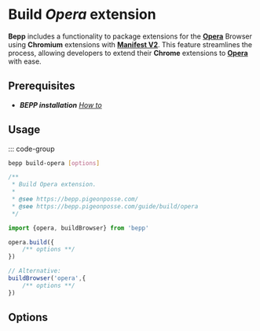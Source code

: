 # Build _Opera_ extension

**Bepp** includes a functionality to package extensions for the [**Opera**](https://www.opera.com/) Browser using **Chromium** extensions with [**Manifest V2**](https://developer.chrome.com/docs/extensions/mv2). This feature streamlines the process, allowing developers to extend their **Chrome** extensions to [**Opera**](https://www.opera.com/) with ease.

## Prerequisites

- **__BEPP_ installation_** [_How to_](/guide/getting-started#installation)

## Usage

::: code-group

```bash
bepp build-opera [options]
```

```js
/**
 * Build Opera extension.
 * 
 * @see https://bepp.pigeonposse.com/
 * @see https://bepp.pigeonposse.com/guide/build/opera
 */

import {opera, buildBrowser} from 'bepp'

opera.build({
    /** options **/
})

// Alternative:
buildBrowser('opera',{
    /** options **/
})
```

## Options

<!--@include: ../../partials/build-browser-chromium-input-m2.md-->
<!--@include: ../../partials/build-browser-shared.md-->
<!--@include: ../../partials/options-shared.md-->

